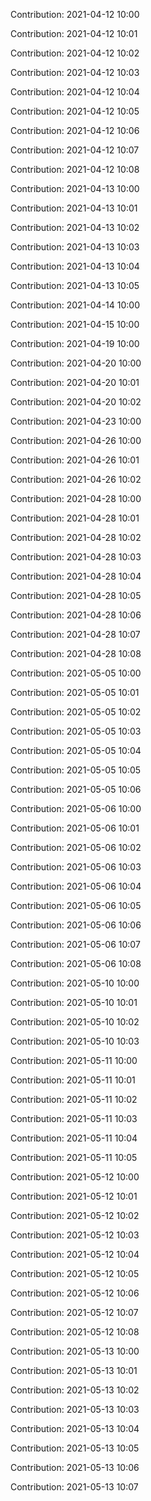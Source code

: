 Contribution: 2021-04-12 10:00

Contribution: 2021-04-12 10:01

Contribution: 2021-04-12 10:02

Contribution: 2021-04-12 10:03

Contribution: 2021-04-12 10:04

Contribution: 2021-04-12 10:05

Contribution: 2021-04-12 10:06

Contribution: 2021-04-12 10:07

Contribution: 2021-04-12 10:08

Contribution: 2021-04-13 10:00

Contribution: 2021-04-13 10:01

Contribution: 2021-04-13 10:02

Contribution: 2021-04-13 10:03

Contribution: 2021-04-13 10:04

Contribution: 2021-04-13 10:05

Contribution: 2021-04-14 10:00

Contribution: 2021-04-15 10:00

Contribution: 2021-04-19 10:00

Contribution: 2021-04-20 10:00

Contribution: 2021-04-20 10:01

Contribution: 2021-04-20 10:02

Contribution: 2021-04-23 10:00

Contribution: 2021-04-26 10:00

Contribution: 2021-04-26 10:01

Contribution: 2021-04-26 10:02

Contribution: 2021-04-28 10:00

Contribution: 2021-04-28 10:01

Contribution: 2021-04-28 10:02

Contribution: 2021-04-28 10:03

Contribution: 2021-04-28 10:04

Contribution: 2021-04-28 10:05

Contribution: 2021-04-28 10:06

Contribution: 2021-04-28 10:07

Contribution: 2021-04-28 10:08

Contribution: 2021-05-05 10:00

Contribution: 2021-05-05 10:01

Contribution: 2021-05-05 10:02

Contribution: 2021-05-05 10:03

Contribution: 2021-05-05 10:04

Contribution: 2021-05-05 10:05

Contribution: 2021-05-05 10:06

Contribution: 2021-05-06 10:00

Contribution: 2021-05-06 10:01

Contribution: 2021-05-06 10:02

Contribution: 2021-05-06 10:03

Contribution: 2021-05-06 10:04

Contribution: 2021-05-06 10:05

Contribution: 2021-05-06 10:06

Contribution: 2021-05-06 10:07

Contribution: 2021-05-06 10:08

Contribution: 2021-05-10 10:00

Contribution: 2021-05-10 10:01

Contribution: 2021-05-10 10:02

Contribution: 2021-05-10 10:03

Contribution: 2021-05-11 10:00

Contribution: 2021-05-11 10:01

Contribution: 2021-05-11 10:02

Contribution: 2021-05-11 10:03

Contribution: 2021-05-11 10:04

Contribution: 2021-05-11 10:05

Contribution: 2021-05-12 10:00

Contribution: 2021-05-12 10:01

Contribution: 2021-05-12 10:02

Contribution: 2021-05-12 10:03

Contribution: 2021-05-12 10:04

Contribution: 2021-05-12 10:05

Contribution: 2021-05-12 10:06

Contribution: 2021-05-12 10:07

Contribution: 2021-05-12 10:08

Contribution: 2021-05-13 10:00

Contribution: 2021-05-13 10:01

Contribution: 2021-05-13 10:02

Contribution: 2021-05-13 10:03

Contribution: 2021-05-13 10:04

Contribution: 2021-05-13 10:05

Contribution: 2021-05-13 10:06

Contribution: 2021-05-13 10:07

